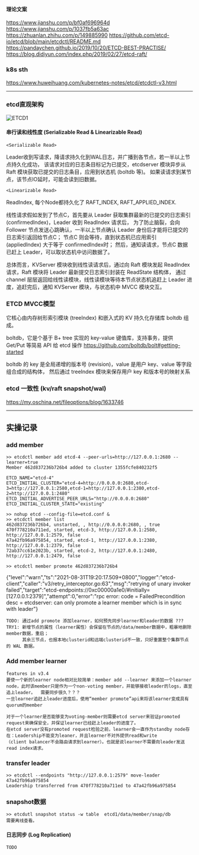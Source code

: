 
#### 理论文案 
https://www.jianshu.com/p/bf0af696964d
https://www.jianshu.com/p/1037fb5a63ac
https://zhuanlan.zhihu.com/p/149885990
https://github.com/etcd-io/etcd/blob/main/etcdctl/README.md
https://pandaychen.github.io/2019/10/20/ETCD-BEST-PRACTISE/
https://blog.didiyun.com/index.php/2019/02/27/etcd-raft/

### k8s sth
https://www.huweihuang.com/kubernetes-notes/etcd/etcdctl-v3.html

****************************************************************

### etcd直观架构
![ETCD1](https://img-blog.csdnimg.cn/20210907103144477.png)


#### 串行读和线性度 (Serializable Read & Linearizable Read)

	<Serializable Read>
Leader收到写请求，降请求持久化到WAL日志，并广播到各节点，若一半以上节点持久化成功，
该请求对应的日志条目标记为已提交，etcdserver 模块异步从 Raft 模块获取已提交的日志条目，应用到状态机 (boltdb 等)。
如果读请求到某节点，该节点IO延时，可能会读到旧数据。

	<Linearizable Read>
ReadIndex, 每个Node都持久化了 RAFT_INDEX, RAFT_APPLIED_INDEX.

线性请求假如发到了节点C，首先要从 Leader 获取集群最新的已提交的日志索引 (confirmedIndex)，Leader 收到 ReadIndex 请求后，
为了防止脑裂，会向 Follower 节点发送心跳确认，一半以上节点确认 Leader 身份后才能将已提交的日志索引返回给节点C；
节点C 则会等待，直到状态机已应用索引 (appliedIndex) 大于等于 confirmedIndex时；
然后，通知读请求，节点C 数据已赶上 Leader，可以取状态机中访问数据了。

总体而言，KVServer 模块收到线性读请求后，通过向 Raft 模块发起 ReadIndex 请求，Raft 模块将 Leader 最新提交日志索引封装在 ReadState 结构体，
通过 channel 层层返回给线性读模块，线性读模块等待本节点状态机追赶上 Leader 进度，追赶完后，通知 KVServer 模块，与状态机中 MVCC 模块交互。

### ETCD MVCC模型

它核心由内存树形索引模块 (treeIndex) 和嵌入式的 KV 持久化存储库 boltdb 组成。

boltdb，它是个基于 B+ tree 实现的 key-value 键值库，支持事务，提供 Get/Put 等简易 API 给 etcd 操作
https://github.com/boltdb/bolt#getting-started

boltdb 的 key 是全局递增的版本号 (revision)，value 是用户 key、value 等字段组合成的结构体，
然后通过 treeIndex 模块来保存用户 key 和版本号的映射关系


### etcd 一致性 (kv/raft snapshot/wal)
https://my.oschina.net/fileoptions/blog/1633746

****************************************************************

## 实操记录

### add member

	>> etcdctl member add etcd-4 --peer-urls=http://127.0.0.1:2680 --learner=true       
	Member 462d837236b726b4 added to cluster 1355fcfe840232f5

	ETCD_NAME="etcd-4"
	ETCD_INITIAL_CLUSTER="etcd-4=http://0.0.0.0:2680,etcd-3=http://127.0.0.1:2580,etcd-1=http://127.0.0.1:2380,etcd-2=http://127.0.0.1:2480"
	ETCD_INITIAL_ADVERTISE_PEER_URLS="http://0.0.0.0:2680"
	ETCD_INITIAL_CLUSTER_STATE="existing"

	>> nohup etcd --config-file=etcd.conf & 
	>> etcdctl member list
	462d837236b726b4, unstarted, , http://0.0.0.0:2680, , true
	470f778210a711ed, started, etcd-3, http://127.0.0.1:2580, http://127.0.0.1:2579, false
	47a42fb96a975854, started, etcd-1, http://127.0.0.1:2380, http://127.0.0.1:2379, false
	72ab37cc61e2023b, started, etcd-2, http://127.0.0.1:2480, http://127.0.0.1:2479, false

	>> etcdctl member promote 462d837236b726b4

{"level":"warn","ts":"2021-08-31T19:20:17.509+0800","logger":"etcd-client","caller":"v3/retry_interceptor.go:63","msg":"retrying of unary invoker failed","target":"etcd-endpoints://0xc00000a1e0/#initially=[127.0.0.1:2379]","attempt":0,"error":"rpc error: code = FailedPrecondition desc = etcdserver: can only promote a learner member which is in sync with leader"}

	TODO: 通过add promote 添加learner，如何预先同步learner和leader的数据 ???
	TRY1: 新增节点的属性（learner属性）会保留在节点的/data/member数据中，粗暴地删除member数据，重启；
		  其余三节点，也报本地clusterid和远端clusterid不一致，只好重置整个集群节点的 WAL 数据。

### Add member learner
	features in v3.4
	要使一个新的learner node相对比较简单：member add --learner 来添加一个learner node，此时该member只是作为一个non-voting member，并能够接收leader的logs，直至追上leader。  需要同步很久？？？
	一旦learner追赶上leader进度后，使用“member promote”api来将该learner变成具有quorum的member

	对于一个learner是否能够变为voting-member则需要etcd server来验证promoted request来确保安全，并保证learner已经赶上leader的进度了。
	在etcd server没有promoted request检验之前，learner会一直作为standby node存在：Leadership不能变为leaner，并且learner不对外提供read和write
	（client balancer不会路由请求到learner）。也就是说learner不需要向leader发送read index请求。


### transfer leader
	>> etcdctl --endpoints "http://127.0.0.1:2579" move-leader 47a42fb96a975854
	Leadership transferred from 470f778210a711ed to 47a42fb96a975854

### snapshot数据
	>> etcdutl snapshot status -w table  etcd1/data/member/snap/db 
	需要离线查看。



#### 日志同步 (Log Replication)
	TODO


